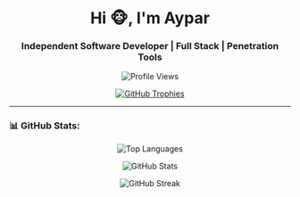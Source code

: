 <h1 align="center">Hi 🐵, I'm Aypar</h1>
<h3 align="center">Independent Software Developer | Full Stack | Penetration Tools</h3>

<p align="center">
  <img src="https://komarev.com/ghpvc/?username=ayparpoyraz&label=Profile%20views&color=0e75b6&style=flat" alt="Profile Views" />
</p>

<p align="center">
  <a href="https://github.com/ryo-ma/github-profile-trophy">
    <img src="https://github-profile-trophy.vercel.app/?username=ayparpoyraz" alt="GitHub Trophies" />
  </a>
</p>

---

### 📊 GitHub Stats:
<p align="center">
  <img src="https://github-readme-stats.vercel.app/api/top-langs?username=ayparpoyraz&show_icons=true&locale=en&layout=compact" alt="Top Languages" />
</p>

<p align="center">
  <img src="https://github-readme-stats.vercel.app/api?username=ayparpoyraz&show_icons=true&locale=en" alt="GitHub Stats" />
</p>

<p align="center">
  <img src="https://github-readme-streak-stats.herokuapp.com/?user=ayparpoyraz&" alt="GitHub Streak" />
</p>
